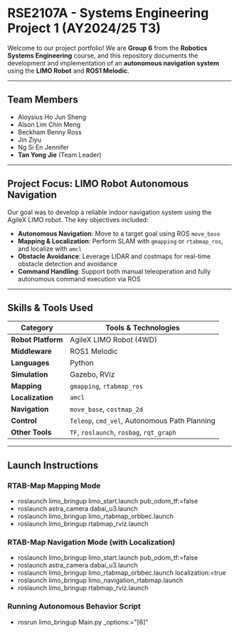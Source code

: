 # RSE2107A - Systems Engineering Project 1 (AY2024/25 T3)

Welcome to our project portfolio! We are **Group 6** from the **Robotics Systems Engineering** course, and this repository documents the development and implementation of an **autonomous navigation system** using the **LIMO Robot** and **ROS1 Melodic**.

---

## Team Members

- Aloysius Ho Jun Sheng  
- Alson Lim Chin Meng  
- Beckham Benny Ross  
- Jin Ziyu  
- Ng Si En Jennifer  
- **Tan Yong Jie** (Team Leader)

---

##  Project Focus: LIMO Robot Autonomous Navigation

Our goal was to develop a reliable indoor navigation system using the AgileX LIMO robot. The key objectives included:

-  **Autonomous Navigation**: Move to a target goal using ROS `move_base`
-  **Mapping & Localization**: Perform SLAM with `gmapping` or `rtabmap_ros`, and localize with `amcl`
-  **Obstacle Avoidance**: Leverage LIDAR and costmaps for real-time obstacle detection and avoidance
-  **Command Handling**: Support both manual teleoperation and fully autonomous command execution via ROS

---

## Skills & Tools Used

| Category           | Tools & Technologies                              |
|--------------------|---------------------------------------------------|
| **Robot Platform** | AgileX LIMO Robot (4WD)                           |
| **Middleware**     | ROS1 Melodic                                      |
| **Languages**      | Python                                            |
| **Simulation**     | Gazebo, RViz                                      |
| **Mapping**        | `gmapping`, `rtabmap_ros`                         |
| **Localization**   | `amcl`                                            |
| **Navigation**     | `move_base`, `costmap_2d`                         |
| **Control**        | `Teleop`, `cmd_vel`, Autonomous Path Planning     |
| **Other Tools**    | `TF`, `roslaunch`, `rosbag`, `rqt_graph`          |

---

## Launch Instructions

### RTAB-Map Mapping Mode
- roslaunch limo_bringup limo_start.launch pub_odom_tf:=false
- roslaunch astra_camera dabai_u3.launch
- roslaunch limo_bringup limo_rtabmap_orbbec.launch
- roslaunch limo_bringup rtabmap_rviz.launch

### RTAB-Map Navigation Mode (with Localization)
- roslaunch limo_bringup limo_start.launch pub_odom_tf:=false
- roslaunch astra_camera dabai_u3.launch
- roslaunch limo_bringup limo_rtabmap_orbbec.launch localization:=true
- roslaunch limo_bringup limo_navigation_rtabmap.launch
- roslaunch limo_bringup rtabmap_rviz.launch

### Running Autonomous Behavior Script
- rosrun limo_bringup Main.py _options:="[6]"

